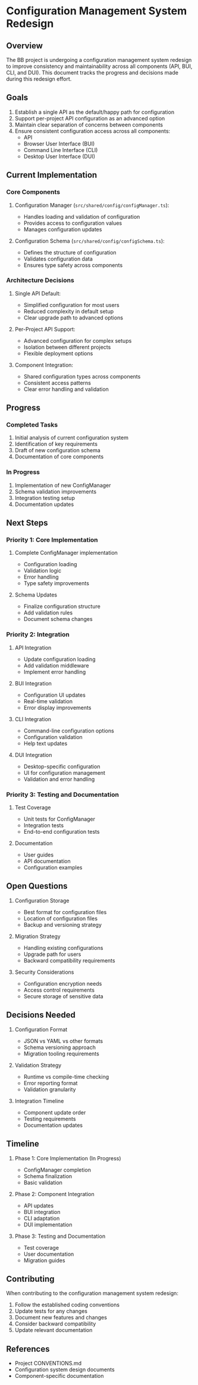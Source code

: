 # Configuration Management System Redesign

## Overview

The BB project is undergoing a configuration management system redesign to improve consistency and maintainability across all components (API, BUI, CLI, and DUI). This document tracks the progress and decisions made during this redesign effort.

## Goals

1. Establish a single API as the default/happy path for configuration
2. Support per-project API configuration as an advanced option
3. Maintain clear separation of concerns between components
4. Ensure consistent configuration access across all components:
   - API
   - Browser User Interface (BUI)
   - Command Line Interface (CLI)
   - Desktop User Interface (DUI)

## Current Implementation

### Core Components

1. Configuration Manager (`src/shared/config/configManager.ts`):
   - Handles loading and validation of configuration
   - Provides access to configuration values
   - Manages configuration updates

2. Configuration Schema (`src/shared/config/configSchema.ts`):
   - Defines the structure of configuration
   - Validates configuration data
   - Ensures type safety across components

### Architecture Decisions

1. Single API Default:
   - Simplified configuration for most users
   - Reduced complexity in default setup
   - Clear upgrade path to advanced options

2. Per-Project API Support:
   - Advanced configuration for complex setups
   - Isolation between different projects
   - Flexible deployment options

3. Component Integration:
   - Shared configuration types across components
   - Consistent access patterns
   - Clear error handling and validation

## Progress

### Completed Tasks

1. Initial analysis of current configuration system
2. Identification of key requirements
3. Draft of new configuration schema
4. Documentation of core components

### In Progress

1. Implementation of new ConfigManager
2. Schema validation improvements
3. Integration testing setup
4. Documentation updates

## Next Steps

### Priority 1: Core Implementation

1. Complete ConfigManager implementation
   - Configuration loading
   - Validation logic
   - Error handling
   - Type safety improvements

2. Schema Updates
   - Finalize configuration structure
   - Add validation rules
   - Document schema changes

### Priority 2: Integration

1. API Integration
   - Update configuration loading
   - Add validation middleware
   - Implement error handling

2. BUI Integration
   - Configuration UI updates
   - Real-time validation
   - Error display improvements

3. CLI Integration
   - Command-line configuration options
   - Configuration validation
   - Help text updates

4. DUI Integration
   - Desktop-specific configuration
   - UI for configuration management
   - Validation and error handling

### Priority 3: Testing and Documentation

1. Test Coverage
   - Unit tests for ConfigManager
   - Integration tests
   - End-to-end configuration tests

2. Documentation
   - User guides
   - API documentation
   - Configuration examples

## Open Questions

1. Configuration Storage
   - Best format for configuration files
   - Location of configuration files
   - Backup and versioning strategy

2. Migration Strategy
   - Handling existing configurations
   - Upgrade path for users
   - Backward compatibility requirements

3. Security Considerations
   - Configuration encryption needs
   - Access control requirements
   - Secure storage of sensitive data

## Decisions Needed

1. Configuration Format
   - JSON vs YAML vs other formats
   - Schema versioning approach
   - Migration tooling requirements

2. Validation Strategy
   - Runtime vs compile-time checking
   - Error reporting format
   - Validation granularity

3. Integration Timeline
   - Component update order
   - Testing requirements
   - Documentation updates

## Timeline

1. Phase 1: Core Implementation (In Progress)
   - ConfigManager completion
   - Schema finalization
   - Basic validation

2. Phase 2: Component Integration
   - API updates
   - BUI integration
   - CLI adaptation
   - DUI implementation

3. Phase 3: Testing and Documentation
   - Test coverage
   - User documentation
   - Migration guides

## Contributing

When contributing to the configuration management system redesign:

1. Follow the established coding conventions
2. Update tests for any changes
3. Document new features and changes
4. Consider backward compatibility
5. Update relevant documentation

## References

- Project CONVENTIONS.md
- Configuration system design documents
- Component-specific documentation